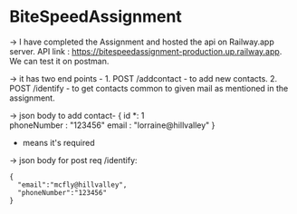 # BiteSpeedAssignment

 -> I have completed the Assignment and hosted the api on Railway.app server. 
 API link : https://bitespeedassignment-production.up.railway.app.
 We can test it on postman.

 -> it has two end points  - 1. POST /addcontact - to add new contacts.
                             2. POST /identify - to get contacts common to given mail as mentioned in the assignment.

-> json body to add contact-
	{
		id            *:         1                   
	  phoneNumber   :        "123456"
	  email         :       "lorraine@hillvalley"
	}
* means it's required

-> json body for post req /identify:
	
 	{
	  "email":"mcfly@hillvalley",
	  "phoneNumber":"123456"
	}


